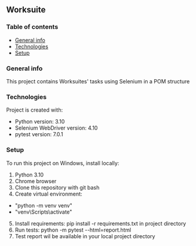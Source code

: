 ## Worksuite
### Table of contents
* [General info](#general-info)
* [Technologies](#techologies)
* [Setup](#setup)

### General info
This project contains Worksuites' tasks using Selenium in a POM structure

### Technologies
Project is created with:
* Python version: 3.10
* Selenium WebDriver version: 4.10
* pytest version: 7.0.1

### Setup
To run this project on Windows, install locally: 
1. Python 3.10
2. Chrome browser
3. Clone this repository with git bash
4. Create virtual environment:
* "python -m venv venv"
* "venv\Scripts\activate"
5. Install requirements: pip install -r requirements.txt in project directory
6. Run tests: python -m pytest --html=report.html
7. Test report wil be available in your local project directory